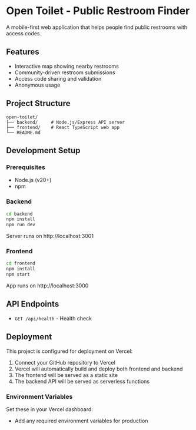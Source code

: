 # Open Toilet - Public Restroom Finder

A mobile-first web application that helps people find public restrooms with access codes.

## Features

- Interactive map showing nearby restrooms
- Community-driven restroom submissions
- Access code sharing and validation
- Anonymous usage

## Project Structure

```
open-toilet/
├── backend/     # Node.js/Express API server
├── frontend/    # React TypeScript web app
└── README.md
```

## Development Setup

### Prerequisites
- Node.js (v20+)
- npm

### Backend
```bash
cd backend
npm install
npm run dev
```
Server runs on http://localhost:3001

### Frontend
```bash
cd frontend
npm install
npm start
```
App runs on http://localhost:3000

## API Endpoints

- `GET /api/health` - Health check

## Deployment

This project is configured for deployment on Vercel:

1. Connect your GitHub repository to Vercel
2. Vercel will automatically build and deploy both frontend and backend
3. The frontend will be served as a static site
4. The backend API will be served as serverless functions

### Environment Variables

Set these in your Vercel dashboard:
- Add any required environment variables for production